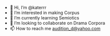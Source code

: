 - 👋 Hi, I’m @katerrr
- 👀 I’m interested in making Corpus
- 🌱 I’m currently learning Semiotics
- 💞️ I’m looking to collaborate on Drama Corpora
- 📫 How to reach me audition_d@yahoo.com

<!---
katerrr/katerrr is a ✨ special ✨ repository because its `README.md` (this file) appears on your GitHub profile.
You can click the Preview link to take a look at your changes.
--->
